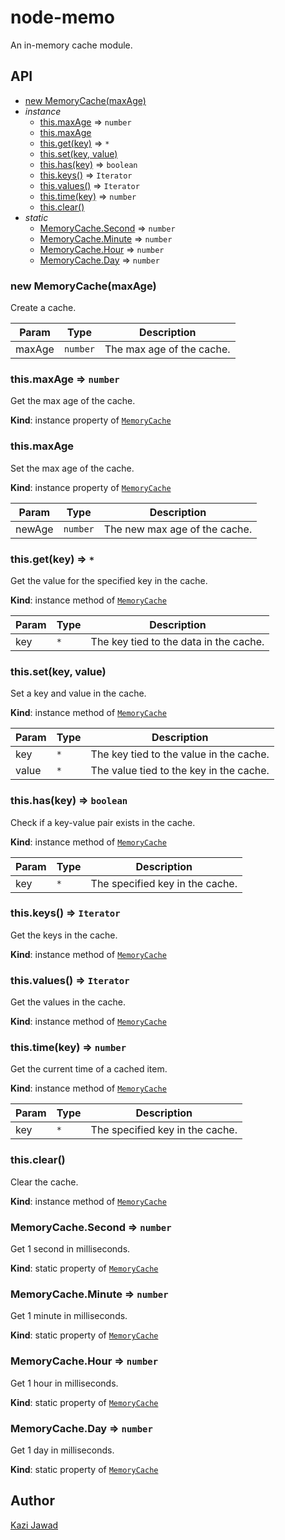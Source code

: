 # node-memo

An in-memory cache module.

## API

* [new MemoryCache(maxAge)](#new_MemoryCache_new)
* _instance_
    * [this.maxAge](#MemoryCache+maxAge) ⇒ `number`
    * [this.maxAge](#MemoryCache+maxAge)
    * [this.get(key)](#MemoryCache+get) ⇒ `*`
    * [this.set(key, value)](#MemoryCache+set)
    * [this.has(key)](#MemoryCache+has) ⇒ `boolean`
    * [this.keys()](#MemoryCache+keys) ⇒ `Iterator`
    * [this.values()](#MemoryCache+values) ⇒ `Iterator`
    * [this.time(key)](#MemoryCache+time) ⇒ `number`
    * [this.clear()](#MemoryCache+clear)
* _static_
    * [MemoryCache.Second](#MemoryCache.Second) ⇒ `number`
    * [MemoryCache.Minute](#MemoryCache.Minute) ⇒ `number`
    * [MemoryCache.Hour](#MemoryCache.Hour) ⇒ `number`
    * [MemoryCache.Day](#MemoryCache.Day) ⇒ `number`

<a name="new_MemoryCache_new"></a>

### new MemoryCache(maxAge)

Create a cache.

| Param | Type | Description |
| --- | --- | --- |
| maxAge | `number` | The max age of the cache. |

<a name="MemoryCache+maxAge"></a>

### this.maxAge ⇒ `number`

Get the max age of the cache.

**Kind**: instance property of [`MemoryCache`](#MemoryCache)
<a name="MemoryCache+maxAge"></a>

### this.maxAge

Set the max age of the cache.

**Kind**: instance property of [`MemoryCache`](#MemoryCache)

| Param | Type | Description |
| --- | --- | --- |
| newAge | `number` | The new max age of the cache. |

<a name="MemoryCache+get"></a>

### this.get(key) ⇒ `*`

Get the value for the specified key in the cache.

**Kind**: instance method of [`MemoryCache`](#MemoryCache)

| Param | Type | Description |
| --- | --- | --- |
| key | `*` | The key tied to the data in the cache. |

<a name="MemoryCache+set"></a>

### this.set(key, value)

Set a key and value in the cache.

**Kind**: instance method of [`MemoryCache`](#MemoryCache)

| Param | Type | Description |
| --- | --- | --- |
| key | `*` | The key tied to the value in the cache. |
| value | `*` | The value tied to the key in the cache. |

<a name="MemoryCache+has"></a>

### this.has(key) ⇒ `boolean`

Check if a key-value pair exists in the cache.

**Kind**: instance method of [`MemoryCache`](#MemoryCache)

| Param | Type | Description |
| --- | --- | --- |
| key | `*` | The specified key in the cache. |

<a name="MemoryCache+keys"></a>

### this.keys() ⇒ `Iterator`

Get the keys in the cache.

**Kind**: instance method of [`MemoryCache`](#MemoryCache)
<a name="MemoryCache+values"></a>

### this.values() ⇒ `Iterator`

Get the values in the cache.

**Kind**: instance method of [`MemoryCache`](#MemoryCache)
<a name="MemoryCache+time"></a>

### this.time(key) ⇒ `number`

Get the current time of a cached item.

**Kind**: instance method of [`MemoryCache`](#MemoryCache)

| Param | Type | Description |
| --- | --- | --- |
| key | `*` | The specified key in the cache. |

<a name="MemoryCache+clear"></a>

### this.clear()

Clear the cache.

**Kind**: instance method of [`MemoryCache`](#MemoryCache)
<a name="MemoryCache.Second"></a>

### MemoryCache.Second ⇒ `number`

Get 1 second in milliseconds.

**Kind**: static property of [`MemoryCache`](#MemoryCache)
<a name="MemoryCache.Minute"></a>

### MemoryCache.Minute ⇒ `number`

Get 1 minute in milliseconds.

**Kind**: static property of [`MemoryCache`](#MemoryCache)
<a name="MemoryCache.Hour"></a>

### MemoryCache.Hour ⇒ `number`

Get 1 hour in milliseconds.

**Kind**: static property of [`MemoryCache`](#MemoryCache)
<a name="MemoryCache.Day"></a>

### MemoryCache.Day ⇒ `number`

Get 1 day in milliseconds.

**Kind**: static property of [`MemoryCache`](#MemoryCache)

## Author

[Kazi Jawad](https://github.com/kazijawad)
